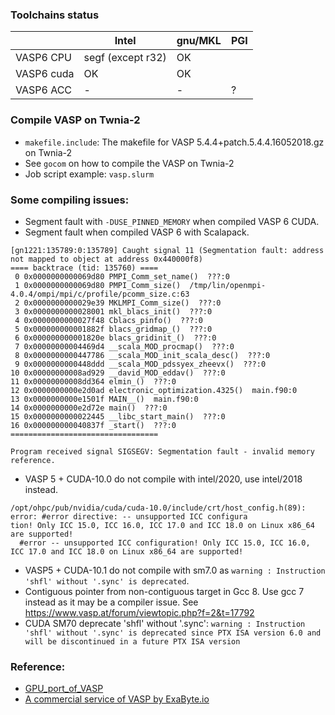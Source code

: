 ### Toolchains status

|               | Intel             |  gnu/MKL | PGI |
| ------------- | ----------------- | ----- | ------ |
| VASP6 CPU     | segf (except r32) |  OK   |       |
| VASP6 cuda    | OK                |  OK    |       |
| VASP6 ACC     |  -                |  -      |  ?  |


### Compile VASP on Twnia-2

* ```makefile.include```: The makefile for VASP 5.4.4+patch.5.4.4.16052018.gz on Twnia-2
* See ```gocom``` on how to compile the VASP on Twnia-2
* Job script example: ```vasp.slurm```


### Some compiling issues:
* Segment fault with `-DUSE_PINNED_MEMORY` when compiled VASP 6 CUDA.
* Segment fault when compiled VASP 6 with Scalapack.
```
[gn1221:135789:0:135789] Caught signal 11 (Segmentation fault: address not mapped to object at address 0x440000f8)
==== backtrace (tid: 135760) ====
 0 0x0000000000069d80 PMPI_Comm_set_name()  ???:0
 1 0x0000000000069d80 PMPI_Comm_size()  /tmp/lin/openmpi-4.0.4/ompi/mpi/c/profile/pcomm_size.c:63
 2 0x0000000000029e39 MKLMPI_Comm_size()  ???:0
 3 0x0000000000028001 mkl_blacs_init()  ???:0
 4 0x0000000000027f48 Cblacs_pinfo()  ???:0
 5 0x000000000001882f blacs_gridmap_()  ???:0
 6 0x000000000001820e blacs_gridinit_()  ???:0
 7 0x00000000004469d4 __scala_MOD_procmap()  ???:0
 8 0x0000000000447786 __scala_MOD_init_scala_desc()  ???:0
 9 0x0000000000448ddd __scala_MOD_pdssyex_zheevx()  ???:0
10 0x00000000008ad929 __david_MOD_eddav()  ???:0
11 0x00000000008dd364 elmin_()  ???:0
12 0x0000000000e2d0ad electronic_optimization.4325()  main.f90:0
13 0x0000000000e1501f MAIN__()  main.f90:0
14 0x0000000000e2d72e main()  ???:0
15 0x0000000000022445 __libc_start_main()  ???:0
16 0x000000000040837f _start()  ???:0
=================================

Program received signal SIGSEGV: Segmentation fault - invalid memory reference.
```
* VASP 5 + CUDA-10.0 do not compile with intel/2020, use intel/2018 instead. 
```
/opt/ohpc/pub/nvidia/cuda/cuda-10.0/include/crt/host_config.h(89): error: #error directive: -- unsupported ICC configura
tion! Only ICC 15.0, ICC 16.0, ICC 17.0 and ICC 18.0 on Linux x86_64 are supported!
  #error -- unsupported ICC configuration! Only ICC 15.0, ICC 16.0, ICC 17.0 and ICC 18.0 on Linux x86_64 are supported!
```
* VASP5 + CUDA-10.1 do not compile with sm7.0 as `warning : Instruction 'shfl' without '.sync' is deprecated`.
* Contiguous pointer from non-contiguous target in Gcc 8. Use gcc 7 instead as it may be a compiler issue. See https://www.vasp.at/forum/viewtopic.php?f=2&t=17792
* CUDA SM70 deprecate 'shfl' without '.sync': `warning : Instruction 'shfl' without '.sync' is deprecated since PTX ISA version 6.0 and will be discontinued in a future PTX ISA version`

### Reference:
* [GPU_port_of_VASP](https://www.vasp.at/wiki/index.php/GPU_port_of_VASP)
* [A commercial service of VASP by ExaByte.io](https://docs.exabyte.io/tutorials/dft/electronic/overview/)




